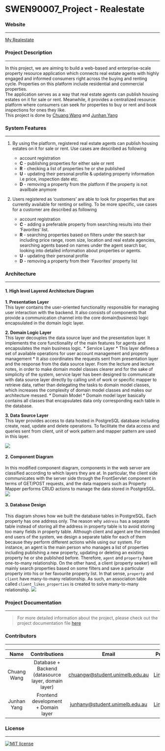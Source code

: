 # SWEN90007_Project - Realestate
### **Website**
---
[My Realestate](https://swen90007-2019-realestate.herokuapp.com/)

### **Project Description**
---
In this project, we are aiming to build a web-based and enterprise-scale property resource application which connects real estate agents with highly engaged and informed consumers right across the buying and renting cycle. Properties on this platform include residential and commercial properties. \
The application serves as a way that real estate agents can publish housing estates on it for sale or rent. Meanwhile, it provides a centralized resource platform where consumers can seek for properties to buy or rent and book inspections for ones they like.\
This project is done by [Chuang Wang](https://www.linkedin.com/in/chuangw/) and [Junhan Yang](https://www.linkedin.com/in/junhan-yang-269213190/)

### **System Features**
---
1. By using the platform, registered real estate agents can publish housing estates on it for sale or rent. Use cases are described as following
    - account registration
    - **C** - publishing properties for either sale or rent
    - **R** - checking a list of properties he or she published
    - **U** - updating their personal profile & updating property information i.e price, inspection date etc.
    - **D** - removing a property from the platform if the property is not availbale anymore

2. Users registered as ‘customers’ are able to look for properties that are currently available for renting or selling. To be more specific, use cases for a customer are described as following
    - account registration
    - **C** - adding a preferable property from searching results into their ‘Favorites’ list.
    - **R** - searching properties based on filters under the search bar including price range, room size, location and real estate agencies, searching agents based on names under the agent search bar, looking into detailed information about properties or agents.
    - **U** - updating their personal profile
    - **D** - removing a property from their ‘Favorites’ property list

### **Architecture**
---
#### 1. High level Layered Architecture Diagram
**1. Presentation Layer**\
This layer contains the user-oriented functionality responsible for managing user interaction with the backend. It also consists of components that provide a communication channel into the core domain(business) logic encapsulated in the domain logic layer.

**2. Domain Logic Layer**\
This layer decouples the data source layer and the presentation layer. It implements the core functionality of the main features for agents and encapsulates the main business logic.
    * Service Layer
        * This layer defines a set of available operations for user account management and property management
        * It also coordinates the requests sent from presentation layer and the response from the data source layer. From the lecture and lecture notes, in order to make domain model classes clearer and for the sake of simplicity of the system, service layer has been designed to communicate with data source layer directly by calling unit of work or specific mapper to retrieve data, rather than delegating the tasks to domain model classes, which increases the complexity of domain model classes and makes our architecture messed.
    * Domain Model
        * Domain model layer basically contains all classes that encapsulates data only corresponding each table in the database.
        
**3. Data Source Layer**\
This layer provides access to data hosted in PostgreSQL database including create, read, update and delete operations. To facilitate the data access and queries sent from client, unit of work pattern and mapper pattern are used in this layer.

![](https://github.com/chuangw46/SWEN90007_Project/blob/master/diagrams/SDA%20architechture%20diagram.png)

#### 2. Component Diagram 
In this modified component diagram, components in the web server are classified according to which layers they are at. In particular, the client side communicates with the server side through the FrontServlet component in terms of GET/POST requests, and the data mappers such as Property Mapper performs CRUD actions to manage the data stored in PostgreSQL.
![](https://github.com/chuangw46/SWEN90007_Project/blob/master/diagrams/SDA%20Component%20Diagram.png)

#### 3. Database Design
This diagram shows how we built the database tables in PostgreSQL. Each property has one address only. The reason why `address` has a separate table instead of storing all the address in property table is to avoid storing too many fields in property table. Although client and agent are the intended end users of the system, we design a separate table for each of them because they perform different actions while using our system. For instance, an agent is the main person who manages a list of properties including publishing a new property, updating or deleting an existing property he or she published before. Therefore, `agent` and `property` have one-to-many relationship. On the other hand, a client (property seeker) will mainly search properties based on some filters and save a particular property into his or her favourite property list. In that sense, `property` and `client` have many-to-many relationship. As such, an association table called `client_likes_properties` is created to solve many-to-many relationship.
![](https://github.com/chuangw46/SWEN90007_Project/blob/master/diagrams/database%20architecture%20.png)

### **Project Documentation**
---
> For more detailed information about the project, please check out the project documentation file [here](https://github.com/chuangw46/SWEN90007_Project/blob/master/SWEN90007_Project%20Documentation.pdf)


### **Contributors**
---

| **Name** | Contributions | **Email** | **Profile** |
|:-----------------:|:-------------:|:---------------:|:---------------:|
|  Chuang Wang |Database + Backend (datasource layer, domain layer)| chuangw@student.unimelb.edu.au| [LinkedIn](https://www.linkedin.com/in/chuangw/)|
| Junhan Yang | Frontend development + Domain layer | junhany@student.unimelb.edu.au | [LinkedIn](https://www.linkedin.com/in/junhan-yang-269213190/) |


### **License**
---
[![MIT license](https://img.shields.io/badge/License-MIT-blue.svg)](https://github.com/chuangw46/SWEN90007_Project/blob/master/LICENSE)




